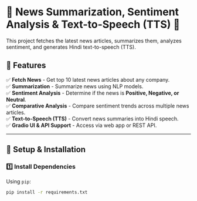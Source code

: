 # 📰 News Summarization, Sentiment Analysis & Text-to-Speech (TTS) 🎤  

This project fetches the latest news articles, summarizes them, analyzes sentiment, and generates Hindi text-to-speech (TTS).  

## 🚀 Features
✅ **Fetch News** - Get top 10 latest news articles about any company.  
✅ **Summarization** - Summarize news using NLP models.  
✅ **Sentiment Analysis** - Determine if the news is **Positive, Negative, or Neutral**.  
✅ **Comparative Analysis** - Compare sentiment trends across multiple news articles.  
✅ **Text-to-Speech (TTS)** - Convert news summaries into Hindi speech.  
✅ **Gradio UI & API Support** - Access via web app or REST API.  

---

## 📌 Setup & Installation  

### 1️⃣ Install Dependencies  
Using `pip`:  
```sh
pip install -r requirements.txt
